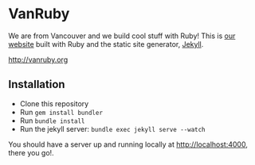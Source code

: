# VanRuby

We are from Vancouver and we build cool stuff with Ruby! This is [our website](http://vanruby.org) built with Ruby and the static site generator, [Jekyll](http://jekyllrb.com/).

http://vanruby.org

## Installation

- Clone this repository
- Run `gem install bundler`
- Run `bundle install`
- Run the jekyll server: `bundle exec jekyll serve --watch`

You should have a server up and running locally at <http://localhost:4000>, there you go!.
